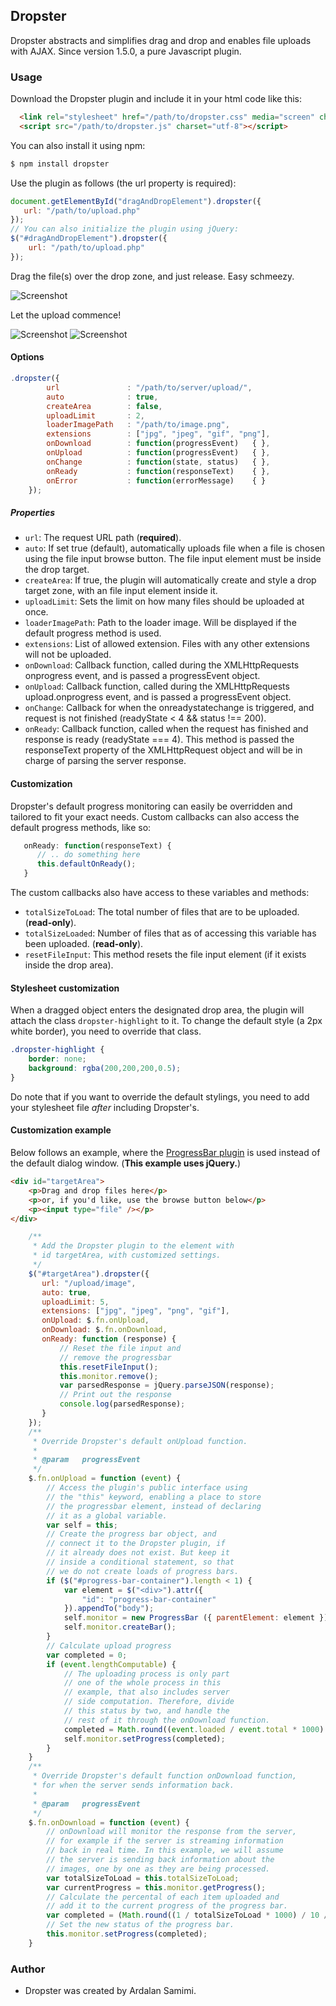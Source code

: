 ## Dropster
Dropster abstracts and simplifies drag and drop and enables file uploads with AJAX. Since version 1.5.0, a pure Javascript plugin.

### Usage
Download the Dropster plugin and include it in your html code like this:
```html
  <link rel="stylesheet" href="/path/to/dropster.css" media="screen" charset="utf-8">
  <script src="/path/to/dropster.js" charset="utf-8"></script>
```
You can also install it using npm:
```bash
$ npm install dropster
```
Use the plugin as follows (the url property is required):
```js
document.getElementById("dragAndDropElement").dropster({
   url: "/path/to/upload.php"
});
// You can also initialize the plugin using jQuery:
$("#dragAndDropElement").dropster({
    url: "/path/to/upload.php"
});
```
Drag the file(s) over the drop zone, and just release. Easy schmeezy.

![Screenshot](https://raw.githubusercontent.com/pkrll/Dropster/master/screenshot.png)

Let the upload commence!

![Screenshot](https://raw.githubusercontent.com/pkrll/Dropster/master/screenshot-1.png)
![Screenshot](https://raw.githubusercontent.com/pkrll/Dropster/master/screenshot-2.png)

#### Options
```js
.dropster({
        url               : "/path/to/server/upload/",
        auto              : true,
        createArea        : false,
        uploadLimit       : 2,
        loaderImagePath   : "/path/to/image.png",
        extensions        : ["jpg", "jpeg", "gif", "png"],
        onDownload        : function(progressEvent)   { },
        onUpload          : function(progressEvent)   { },
        onChange          : function(state, status)   { },
        onReady           : function(responseText)    { },
        onError           : function(errorMessage)    { }
    });
```
##### Properties
* `url`: The request URL path (**required**).
* `auto`: If set true (default), automatically uploads file when a file is chosen using the file input browse button. The file input element must be inside the drop target.
* `createArea`: If true, the plugin will automatically create and style a drop target zone, with an file input element inside it.
* `uploadLimit`: Sets the limit on how many files should be uploaded at once.
* `loaderImagePath`: Path to the loader image. Will be displayed if the default progress method is used.
* `extensions`: List of allowed extension. Files with any other extensions will not be uploaded.
* `onDownload`: Callback function, called during the XMLHttpRequests onprogress event, and is passed a progressEvent object.
* `onUpload`: Callback function, called during the XMLHttpRequests upload.onprogress event, and is passed a progressEvent object.
* `onChange`: Callback for when the onreadystatechange is triggered, and request is not finished (readyState < 4 && status !== 200).
* `onReady`: Callback function, called when the request has finished and response is ready (readyState === 4). This method is passed the responseText property of the XMLHttpRequest object and will be in charge of parsing the server response.

#### Customization
Dropster's default progress monitoring can easily be overridden and tailored to fit your exact needs. Custom callbacks can also access the default progress methods, like so:
```js
   onReady: function(responseText) {
      // .. do something here
      this.defaultOnReady();
   }
```
The custom callbacks also have access to these variables and methods:
* `totalSizeToLoad`: The total number of files that are to be uploaded. (**read-only**).
* `totalSizeLoaded`: Number of files that as of accessing this variable has been uploaded. (**read-only**).
* `resetFileInput`: This method resets the file input element (if it exists inside the drop area).

#### Stylesheet customization
When a dragged object enters the designated drop area, the plugin will attach the class `dropster-highlight` to it. To change the default style (a 2px white border), you need to override that class.
```css
.dropster-highlight {
    border: none;
    background: rgba(200,200,200,0.5);
}
```
Do note that if you want to override the default stylings, you need to add your stylesheet file *after* including Dropster's.
#### Customization example
Below follows an example, where the [ProgressBar plugin](https://github.com/pkrll/JavaScript/tree/master/Progressbar) is used instead of the default dialog window. (**This example uses jQuery.**)
```html
<div id="targetArea">
    <p>Drag and drop files here</p>
    <p>or, if you'd like, use the browse button below</p>
    <p><input type="file" /></p>
</div>
```
```js
    /**
     * Add the Dropster plugin to the element with
     * id targetArea, with customized settings.
     */
    $("#targetArea").dropster({
       url: "/upload/image",
       auto: true,
       uploadLimit: 5,
       extensions: ["jpg", "jpeg", "png", "gif"],
       onUpload: $.fn.onUpload,
       onDownload: $.fn.onDownload,
       onReady: function (response) {
           // Reset the file input and
           // remove the progressbar
           this.resetFileInput();
           this.monitor.remove();
           var parsedResponse = jQuery.parseJSON(response);
           // Print out the response
           console.log(parsedResponse);
       }
    });
    /**
     * Override Dropster's default onUpload function.
     *
     * @param   progressEvent
     */
    $.fn.onUpload = function (event) {
        // Access the plugin's public interface using
        // the "this" keyword, enabling a place to store
        // the progressbar element, instead of declaring
        // it as a global variable.
        var self = this;
        // Create the progress bar object, and
        // connect it to the Dropster plugin, if
        // it already does not exist. But keep it
        // inside a conditional statement, so that
        // we do not create loads of progress bars.
        if ($("#progress-bar-container").length < 1) {
            var element = $("<div>").attr({
                "id": "progress-bar-container"
            }).appendTo("body");
            self.monitor = new ProgressBar ({ parentElement: element });
            self.monitor.createBar();
        }
        // Calculate upload progress
        var completed = 0;
        if (event.lengthComputable) {
            // The uploading process is only part
            // one of the whole process in this
            // example, that also includes server
            // side computation. Therefore, divide
            // this status by two, and handle the
            // rest of it through the onDownload function.
            completed = Math.round((event.loaded / event.total * 1000) / 10 / 2);
            self.monitor.setProgress(completed);
        }
    }
    /**
     * Override Dropster's default function onDownload function,
     * for when the server sends information back.
     *
     * @param   progressEvent
     */
    $.fn.onDownload = function (event) {
        // onDownload will monitor the response from the server,
        // for example if the server is streaming information
        // back in real time. In this example, we will assume
        // the server is sending back information about the
        // images, one by one as they are being processed.
        var totalSizeToLoad = this.totalSizeToLoad;
        var currentProgress = this.monitor.getProgress();
        // Calculate the percental of each item uploaded and
        // add it to the current progress of the progress bar.
        var completed = (Math.round((1 / totalSizeToLoad * 1000) / 10 / 2) + currentProgress);
        // Set the new status of the progress bar.
        this.monitor.setProgress(completed);
    }
```
### Author
* Dropster was created by Ardalan Samimi.
